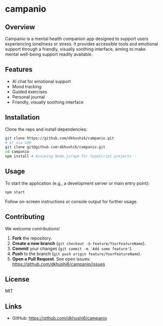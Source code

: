 # campanio

## Overview
Campanio is a mental health companion app designed to support users experiencing loneliness or stress. It provides accessible tools and emotional support through a friendly, visually soothing interface, aiming to make mental well-being support readily available.

## Features
*   AI chat for emotional support
*   Mood tracking
*   Guided exercises
*   Personal journal
*   Friendly, visually soothing interface

## Installation
Clone the repo and install dependencies:
```bash
git clone https://github.com/dkhushi6/campanio.git
# or via SSH
git clone git@github.com:dkhushi6/campanio.git
cd campanio
npm install # Assuming Node.js/npm for TypeScript projects
```

## Usage
To start the application (e.g., a development server or main entry point):
```bash
npm start
```
Follow on-screen instructions or console output for further usage.

## Contributing
We welcome contributions!
1.  **Fork** the repository.
2.  **Create a new branch** (`git checkout -b feature/YourFeatureName`).
3.  **Commit** your changes (`git commit -m 'Add some feature'`).
4.  **Push** to the branch (`git push origin feature/YourFeatureName`).
5.  **Open a Pull Request**.
See open issues: https://github.com/dkhushi6/campanio/issues

## License
MIT

## Links
*   GitHub: https://github.com/dkhushi6/campanio